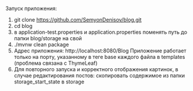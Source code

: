 Запуск приложения:
1) git clone https://github.com/SemyonDenisov/blog.git
2) cd blog
3) в application-test.properties и application.properties 
поменять путь до папки blog/storage на свой  
4) ./mvnw clean package
5) Адрес приложения: http://localhost:8080/Blog 
   Приложение работает только на порту, указанному в теге base каждого файла в templates (проблема связана с ThymeLeaf)
6) Для повторного запуска и корректного отображения картинок, в случае 
редактирования постов: скопировать содержимое из папки storage_start_state в storage 